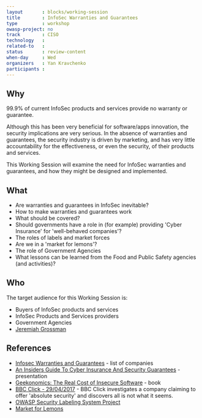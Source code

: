 ```yaml
---
layout       : blocks/working-session
title        : InfoSec Warranties and Guarantees
type         : workshop
owasp-project: no
track        : CISO
technology   :
related-to   :
status       : review-content
when-day     : Wed
organizers   : Yan Kravchenko
participants :
---
```


## Why

99.9% of current InfoSec products and services provide no warranty or guarantee.

Although this has been very beneficial for software/apps innovation, the security implications are very serious. In the absence of warranties and guarantees, the security industry is driven by marketing, and has very little accountability for the effectiveness, or even the security, of their products and services. 

This Working Session will examine the need for InfoSec warranties and guarantees, and how they might be designed and implemented.

## What

 - Are warranties and guarantees in InfoSec inevitable?
 - How to make warranties and guarantees work
 - What should be covered?
 - Should governments have a role in (for example) providing 'Cyber Insurance' for 'well-behaved companies'?
 - The roles of labels and market forces
 - Are we in a 'market for lemons'?
 - The role of Government Agencies
 - What lessons can be learned from the Food and Public Safety agencies (and activities)?

## Who

The target audience for this Working Session is:

 - Buyers of InfoSec products and services
 - InfoSec Products and Services providers
 - Government Agencies
 - [Jeremiah Grossman](https://twitter.com/jeremiahg)

## References

 - [Infosec Warranties and Guarantees](http://blog.jeremiahgrossman.com/2017/02/infosec-warranties-and-guarantees.html) - list of companies
 - [An Insiders Guide To Cyber Insurance And Security Guarantees](https://www.blackhat.com/docs/us-16/materials/us-16-Grossman-An-Insiders-Guide-To-Cyber-Insurance-And-Security-Guarantees.pdf) - presentation
 - [Geekonomics: The Real Cost of Insecure Software](https://www.amazon.com/Geekonomics-Real-Insecure-Software-paperback/dp/0321735978) - book
 - [BBC Click - 29/04/2017](https://www.bbc.co.uk/programmes/b08p1nts) - BBC Click investigates a company claiming to offer 'absolute security' and discovers all is not what it seems.
 - [OWASP Security Labeling System Project](https://www.owasp.org/index.php/OWASP_Security_Labeling_System_Project)
 - [Market for Lemons](https://en.wikipedia.org/wiki/The_Market_for_Lemons)
